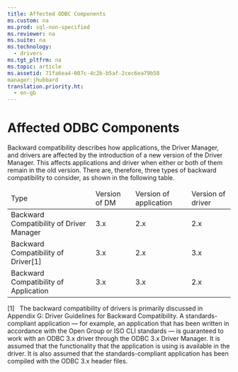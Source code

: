 ```yaml
---
title: Affected ODBC Components
ms.custom: na
ms.prod: sql-non-specified
ms.reviewer: na
ms.suite: na
ms.technology: 
  - drivers
ms.tgt_pltfrm: na
ms.topic: article
ms.assetid: 71fa6ea4-007c-4c2b-b5af-2cec6ea79b58
manager:jhubbard
translation.priority.ht: 
  - en-gb
---
```

# Affected ODBC Components
<?xml version="1.0" encoding="utf-8"?>
<developerConceptualDocument xmlns="http://ddue.schemas.microsoft.com/authoring/2003/5" xmlns:xlink="http://www.w3.org/1999/xlink" xmlns:xsi="http://www.w3.org/2001/XMLSchema-instance" xsi:schemaLocation="http://ddue.schemas.microsoft.com/authoring/2003/5 http://dduestorage.blob.core.windows.net/ddueschema/developer.xsd">
  <introduction>
    <para>Backward compatibility describes how applications, the Driver Manager, and drivers are affected by the introduction of a new version of the Driver Manager. This affects applications and driver when either or both of them remain in the old version. There are, therefore, three types of backward compatibility to consider, as shown in the following table.</para>
    <table xmlns:caps="http://schemas.microsoft.com/build/caps/2013/11">
      <thead>
        <tr>
          <TD>
            <para>Type</para>
          </TD>
          <TD>
            <para>Version of DM</para>
          </TD>
          <TD>
            <para>Version of application</para>
          </TD>
          <TD>
            <para>Version of driver</para>
          </TD>
        </tr>
      </thead>
      <tbody>
        <tr>
          <TD>
            <para>Backward Compatibility of Driver Manager</para>
          </TD>
          <TD>
            <para>3<legacyItalic>.x</legacyItalic></para>
          </TD>
          <TD>
            <para>2.<legacyItalic>x</legacyItalic></para>
          </TD>
          <TD>
            <para>2.<legacyItalic>x</legacyItalic></para>
          </TD>
        </tr>
        <tr>
          <TD>
            <para>Backward Compatibility of Driver[1]</para>
          </TD>
          <TD>
            <para>3<legacyItalic>.x</legacyItalic></para>
          </TD>
          <TD>
            <para>2.<legacyItalic>x</legacyItalic></para>
          </TD>
          <TD>
            <para>3.<legacyItalic>x</legacyItalic></para>
          </TD>
        </tr>
        <tr>
          <TD>
            <para>Backward Compatibility of Application</para>
          </TD>
          <TD>
            <para>3.<legacyItalic>x</legacyItalic></para>
          </TD>
          <TD>
            <para>3.<legacyItalic>x</legacyItalic></para>
          </TD>
          <TD>
            <para>2.<legacyItalic>x</legacyItalic></para>
          </TD>
        </tr>
      </tbody>
    </table>
    <para>[1]   The backward compatibility of drivers is primarily discussed in Appendix G: Driver Guidelines for Backward Compatibility.</para>
    <alert class="note">
      <para>A standards-compliant application — for example, an application that has been written in accordance with the Open Group or ISO CLI standards — is guaranteed to work with an ODBC 3<legacyItalic>.x</legacyItalic> driver through the ODBC 3<legacyItalic>.x</legacyItalic> Driver Manager. It is assumed that the functionality that the application is using is available in the driver. It is also assumed that the standards-compliant application has been compiled with the ODBC 3<legacyItalic>.x</legacyItalic> header files.</para>
    </alert>
  </introduction>
  <relatedTopics />
</developerConceptualDocument>